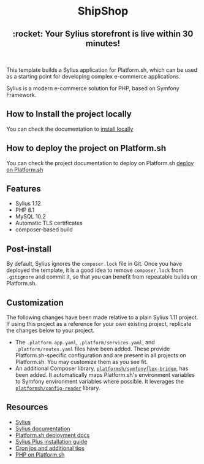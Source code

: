 <br />
<h1 align="center">ShipShop</h1>

<h2 align="center">:rocket: Your Sylius storefront is live within 30 minutes!</h2>

<br />

This template builds a Sylius application for Platform.sh, which can be used as a starting point for developing complex e-commerce applications.

Sylius is a modern e-commerce solution for PHP, based on Symfony Framework.

## How to Install the project locally
You can check the documentation to [install locally](./README_local_installation.md)

## How to deploy the project on Platform.sh

You can check the project documentation to deploy on Platform.sh  [deploy on Platform.sh](./README_deploy_in_prod.md)


## Features

- Sylius 1.12
- PHP 8.1
- MySQL 10.2
- Automatic TLS certificates
- composer-based build

## Post-install

By default, Sylius ignores the `composer.lock` file in Git. Once you have deployed the template, it is a good idea to remove `composer.lock` from `.gitignore` and commit it, so that you can benefit from repeatable builds on Platform.sh.

## Customization

The following changes have been made relative to a plain Sylius 1.11 project.  If using this project as a reference for your own existing project, replicate the changes below to your project.

* The `.platform.app.yaml`, `.platform/services.yaml`, and `.platform/routes.yaml` files have been added.  These provide Platform.sh-specific configuration and are present in all projects on Platform.sh.  You may customize them as you see fit.
* An additional Composer library, [`platformsh/symfonyflex-bridge`](https://github.com/platformsh/symfonyflex-bridge), has been added.  It automatically maps Platform.sh's environment variables to Symfony environment variables where possible.  It leverages the [`platformsh/config-reader`](https://github.com/platformsh/config-reader-php) library.

## Resources

- [Sylius](https://sylius.com)
- [Sylius documentation](https://docs.sylius.com/en/latest/)
- [Platform.sh deployment docs](https://docs.sylius.com/en/latest/cookbook/deployment/platform-sh.html)
- [Sylius Plus installation guide](https://docs.sylius.com/en/latest/cookbook/deployment/platform-sh.html#how-to-deploy-sylius-plus-to-platform-sh)
- [Cron jos and additional tips](https://docs.sylius.com/en/latest/cookbook/deployment/platform-sh.html#dive-deeper)
- [PHP on Platform.sh](https://docs.platform.sh/languages/php.html)
